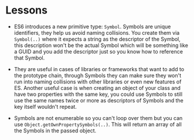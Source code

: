 # Lessons

- ES6 introduces a new primitive type: `Symbol`. Symbols are unique identifiers, they help us avoid naming collisions. You create them via `Symbol(..)` where it expects a string as the descriptor of the Symbol, this description won't be the actual Symbol which will be something like a GUID and you add the descriptor just so you know how to reference that Symbol.

- They are useful in cases of libraries or frameworks that want to add to the prototype chain, through Symbols they can make sure they won't run into naming collisions with other libraries or even new features of ES. Another useful case is when creating an object of your class and have two properties with the same key, you could use Symbols to still use the same names twice or more as descriptors of Symbols and the key itself wouldn't repeat.

- Symbols are not enumerable so you can't loop over them but you can use `Object.getOwnPropertySymbols(..)`. This will return an array of all the Symbols in the passed object.
